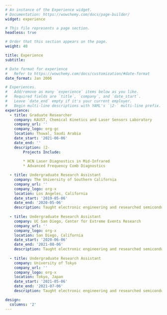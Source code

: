 ```yaml
---
# An instance of the Experience widget.
# Documentation: https://wowchemy.com/docs/page-builder/
widget: experience

# This file represents a page section.
headless: true

# Order that this section appears on the page.
weight: 40

title: Experience
subtitle:

# Date format for experience
#   Refer to https://wowchemy.com/docs/customization/#date-format
date_format: Jan 2006

# Experiences.
#   Add/remove as many `experience` items below as you like.
#   Required fields are `title`, `company`, and `date_start`.
#   Leave `date_end` empty if it's your current employer.
#   Begin multi-line descriptions with YAML's `|2-` multi-line prefix.
experience:
  - title: Graduate Researcher
    company: KAUST, Chemical Kinetics and Laser Sensors Laboratory
    company_url: ''
    company_logo: org-gc
    location: Thuwal, Saudi Arabia
    date_start: '2021-06-06'
    date_end: ''
    description: |2-
        Projects Include:
        
        * HCN Laser Diagnostics in Mid-Infrared
        * Advanced Frequency Comb Diagnostics

  - title: Undergraduate Research Assistant
    company: The University of Southern California
    company_url: ''
    company_logo: org-x
    location: Los Angeles, California
    date_start: '2019-05-06'
    date_end: '2020-05-06'
    description: Taught electronic engineering and researched semiconductor physics.
    
  - title: Undergraduate Research Assistant
    company: UC San Diego, Center for Extreme Events Research
    company_url: ''
    company_logo: org-x
    location: San Diego, California
    date_start: '2020-06-06'
    date_end: '2021-08-06'
    description: Taught electronic engineering and researched semiconductor physics.
    
  - title: Undergraduate Research Assistant
    company: University of Tokyo
    company_url: ''
    company_logo: org-x
    location: Tokyo, Japan
    date_start: '2021-05-06'
    date_end: '2021-07-06'
    description: Taught electronic engineering and researched semiconductor physics.

design:
  columns: '2'
---
```

